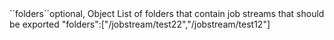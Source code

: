 <tr><td>``folders``</td><td>optional, Object</td>
	
<td>List of folders that contain job streams that should be exported</td><td>
"folders":["/jobstream/test22","/jobstream/test12"]
</td><td></td></tr>

 
 
 